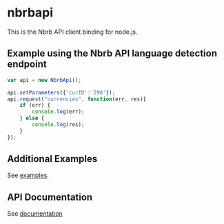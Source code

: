 # nbrbapi

This is the Nbrb API client binding for node.js.

## Example using the Nbrb API language detection endpoint
```javascript
var api = new NbrbApi();

api.setParameters({'curID':'298'});
api.request("currencies", function(err, res){
    if (err) {
        console.log(err);
    } else {
        console.log(res);
    }
});
```
## Additional Examples
See [examples](examples).

## API Documentation
See [documentation](https://github.com/artem-demidov/nbrbapi)